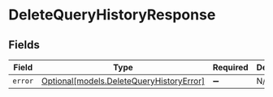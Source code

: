 # DeleteQueryHistoryResponse


## Fields

| Field                                                                            | Type                                                                             | Required                                                                         | Description                                                                      |
| -------------------------------------------------------------------------------- | -------------------------------------------------------------------------------- | -------------------------------------------------------------------------------- | -------------------------------------------------------------------------------- |
| `error`                                                                          | [Optional[models.DeleteQueryHistoryError]](../models/deletequeryhistoryerror.md) | :heavy_minus_sign:                                                               | N/A                                                                              |